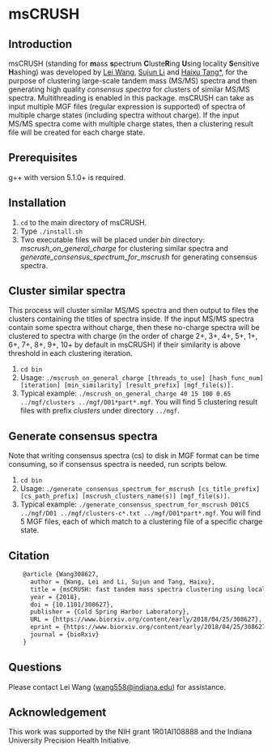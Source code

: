 # msCRUSH 


## Introduction
msCRUSH (standing for **m**ass **s**pectrum **C**luste**R**ing **U**sing locality **S**ensitive **H**ashing) was developed by [Lei Wang](mailto:wang558@indiana.edu), [Sujun Li](https://scholar.google.com/citations?user=y4keCocAAAAJ&hl=en) and [Haixu Tang*](https://www.sice.indiana.edu/all-people/profile.html?profile_id=308), for the purpose of clustering large-scale tandem mass (MS/MS) spectra and then generating high quality *consensus spectra* for clusters of similar MS/MS spectra. Multithreading is enabled in this package.
msCRUSH can take as input multiple MGF files (regular expression is supported) of spectra of multiple charge states (including spectra without charge). If the input MS/MS spectra come with multiple charge states, then a clustering result file will be created for each charge state. 
## Prerequisites
g++ with version 5.1.0+ is required.

## Installation
1. `cd` to the main directory of msCRUSH.
2. Type `./install.sh`
3. Two executable files will be placed under *bin* directory: *mscrush_on_general_charge* for clustering similar spectra and *generate_consensus_spectrum_for_mscrush* for generating consensus spectra.

## Cluster similar spectra
This process will cluster similar MS/MS spectra and then output to files the clusters containing the titles of spectra inside. If the input MS/MS spectra contain some spectra without charge, then these no-charge spectra will be clustered to spectra with charge (in the order of charge 2+, 3+, 4+, 5+, 1+, 6+, 7+, 8+, 9+, 10+ by default in msCRUSH) if their similarity is above threshold in each clustering iteration. 
1. `cd bin`
2. Usage: `./mscrush_on_general_charge [threads_to_use] [hash_func_num] [iteration] [min_similarity] [result_prefix] [mgf_file(s)].`
3. Typical example: `./mscrush_on_general_charge 40 15 100 0.65 ../mgf/clusters ../mgf/D01*part*.mgf`. You will find 5 clustering result files with prefix *clusters* under directory `../mgf`.

## Generate consensus spectra
Note that writing consensus spectra (cs) to disk in MGF format can be time consuming, so if consensus spectra is needed, run scripts below.
1. `cd bin`
2. Usage: `./generate_consensus_spectrum_for_mscrush [cs_title_prefix] [cs_path_prefix] [mscrush_clusters_name(s)] [mgf_file(s)].`
3. Typical example: `./generate_consensus_spectrum_for_mscrush D01CS ../mgf/D01 ../mgf/clusters-c*.txt ../mgf/D01*part*.mgf`. You will find 5 MGF files, each of which match to a clustering file of a specific charge state.

## Citation
```latex
    @article {Wang308627,
      author = {Wang, Lei and Li, Sujun and Tang, Haixu},
      title = {msCRUSH: fast tandem mass spectra clustering using locality sensitive hashing},
      year = {2018},
      doi = {10.1101/308627},
      publisher = {Cold Spring Harbor Laboratory},
      URL = {https://www.biorxiv.org/content/early/2018/04/25/308627},
      eprint = {https://www.biorxiv.org/content/early/2018/04/25/308627.full.pdf},
      journal = {bioRxiv}
    }
```
## Questions
Please contact Lei Wang (wang558@indiana.edu) for assistance.
## Acknowledgement
This work was supported by the NIH grant 1R01AI108888 and the Indiana University Precision Health Initiative.
